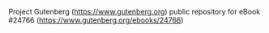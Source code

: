 Project Gutenberg (https://www.gutenberg.org) public repository for eBook #24766 (https://www.gutenberg.org/ebooks/24766)
